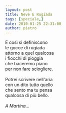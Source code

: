```yaml
---
layout: post
title: Neve E Rugiada
tags: [speciale,]
date: 2010-01-25 22:31:00
author: pietro
---
```

E così si definiscono<br/>le gocce di rugiada<br/>attorno a quel qualcosa<br/>i fiocchi di pioggia<br/>che baceremo piano<br/>per non fare sciogliere.<br/><br/>Potrei scrivere nell'aria<br/>con un dito tutto quello<br/>che sento ma tu pensa<br/>qualcosa di più bello.<br/><br/><span style="font-style: italic">A Martina...</span>
